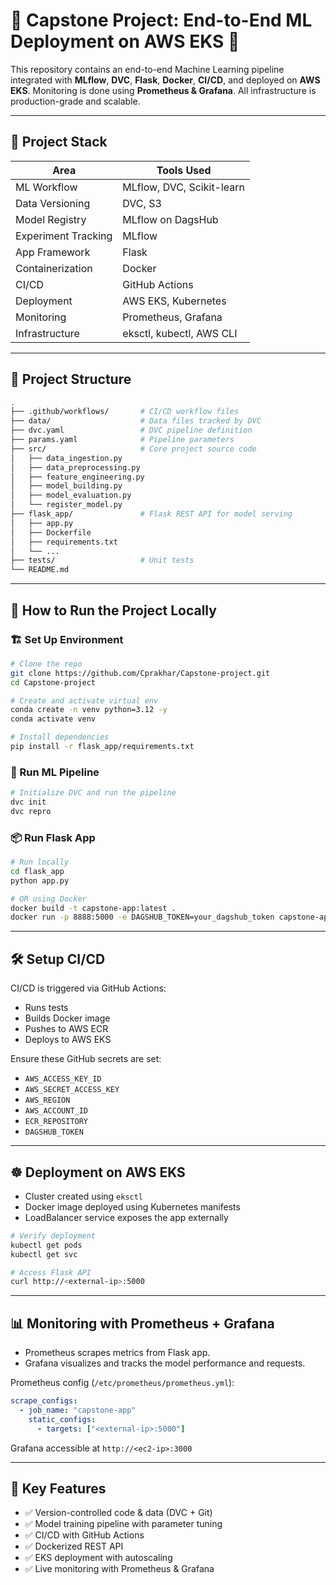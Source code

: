 # 🧠 Capstone Project: End-to-End ML Deployment on AWS EKS 🚀

This repository contains an end-to-end Machine Learning pipeline integrated with **MLflow**, **DVC**, **Flask**, **Docker**, **CI/CD**, and deployed on **AWS EKS**. Monitoring is done using **Prometheus & Grafana**. All infrastructure is production-grade and scalable.

---

## 🔧 Project Stack

| Area                | Tools Used |
|---------------------|------------|
| ML Workflow         | MLflow, DVC, Scikit-learn |
| Data Versioning     | DVC, S3 |
| Model Registry      | MLflow on DagsHub |
| Experiment Tracking | MLflow |
| App Framework       | Flask |
| Containerization    | Docker |
| CI/CD               | GitHub Actions |
| Deployment          | AWS EKS, Kubernetes |
| Monitoring          | Prometheus, Grafana |
| Infrastructure      | eksctl, kubectl, AWS CLI |

---

## 📁 Project Structure

```bash
.
├── .github/workflows/       # CI/CD workflow files
├── data/                    # Data files tracked by DVC
├── dvc.yaml                 # DVC pipeline definition
├── params.yaml              # Pipeline parameters
├── src/                     # Core project source code
│   ├── data_ingestion.py
│   ├── data_preprocessing.py
│   ├── feature_engineering.py
│   ├── model_building.py
│   ├── model_evaluation.py
│   └── register_model.py
├── flask_app/               # Flask REST API for model serving
│   ├── app.py
│   ├── Dockerfile
│   ├── requirements.txt
│   └── ...
├── tests/                   # Unit tests
└── README.md
```

---

## 🚀 How to Run the Project Locally

### 🏗️ Set Up Environment

```bash
# Clone the repo
git clone https://github.com/Cprakhar/Capstone-project.git
cd Capstone-project

# Create and activate virtual env
conda create -n venv python=3.12 -y
conda activate venv

# Install dependencies
pip install -r flask_app/requirements.txt
```

### 🧪 Run ML Pipeline

```bash
# Initialize DVC and run the pipeline
dvc init
dvc repro
```

### 📦 Run Flask App

```bash
# Run locally
cd flask_app
python app.py

# OR using Docker
docker build -t capstone-app:latest .
docker run -p 8888:5000 -e DAGSHUB_TOKEN=your_dagshub_token capstone-app:latest
```

---

## 🛠️ Setup CI/CD

 CI/CD is triggered via GitHub Actions:
- Runs tests
- Builds Docker image
- Pushes to AWS ECR
- Deploys to AWS EKS

Ensure these GitHub secrets are set:

- `AWS_ACCESS_KEY_ID`
- `AWS_SECRET_ACCESS_KEY`
- `AWS_REGION`
- `AWS_ACCOUNT_ID`
- `ECR_REPOSITORY`
- `DAGSHUB_TOKEN`

---

## ☸️ Deployment on AWS EKS

- Cluster created using `eksctl`
- Docker image deployed using Kubernetes manifests
- LoadBalancer service exposes the app externally

```bash
# Verify deployment
kubectl get pods
kubectl get svc

# Access Flask API
curl http://<external-ip>:5000
```

---

## 📊 Monitoring with Prometheus + Grafana

- Prometheus scrapes metrics from Flask app.
- Grafana visualizes and tracks the model performance and requests.

Prometheus config (`/etc/prometheus/prometheus.yml`):

```yaml
scrape_configs:
  - job_name: "capstone-app"
    static_configs:
      - targets: ["<external-ip>:5000"]
```

Grafana accessible at `http://<ec2-ip>:3000`

---

## 📌 Key Features

- ✅ Version-controlled code & data (DVC + Git)
- ✅ Model training pipeline with parameter tuning
- ✅ CI/CD with GitHub Actions
- ✅ Dockerized REST API
- ✅ EKS deployment with autoscaling
- ✅ Live monitoring with Prometheus & Grafana
